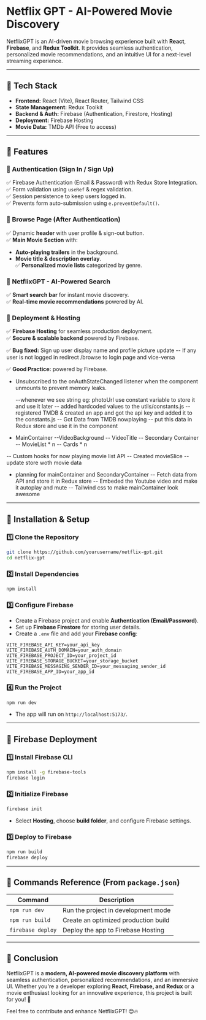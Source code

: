 
# Netflix GPT - AI-Powered Movie Discovery

NetflixGPT is an AI-driven movie browsing experience built with **React**, **Firebase**, and **Redux Toolkit**. It provides seamless authentication, personalized movie recommendations, and an intuitive UI for a next-level streaming experience.

---

## 🚀 Tech Stack
- **Frontend:** React (Vite), React Router, Tailwind CSS
- **State Management:** Redux Toolkit
- **Backend & Auth:** Firebase (Authentication, Firestore, Hosting)
- **Deployment:** Firebase Hosting
- **Movie Data:** TMDb API (Free to access)

---

## 📌 Features
### 🔹 Authentication (Sign In / Sign Up)
✅ Firebase Authentication (Email & Password) with Redux Store Integration.  
✅ Form validation using `useRef` & regex validation.  
✅ Session persistence to keep users logged in.  
✅ Prevents form auto-submission using `e.preventDefault()`.

### 🔹 Browse Page (After Authentication)
✅ Dynamic **header** with user profile & sign-out button.  
✅ **Main Movie Section** with:  
   - **Auto-playing trailers** in the background.  
   - **Movie title & description overlay**.  
✅ **Personalized movie lists** categorized by genre.

### 🔹 NetflixGPT - AI-Powered Search
✅ **Smart search bar** for instant movie discovery.  
✅ **Real-time movie recommendations** powered by AI.  

### 🔹 Deployment & Hosting
✅ **Firebase Hosting** for seamless production deployment.  
✅ **Secure & scalable backend** powered by Firebase.  

✅ **Bug fixed:** Sign up user display name and profile picture update
-- If any user is not logged in redirect /browse to login page and vice-versa

✅ **Good Practice:** powered by Firebase.  

- Unsubscribed to the onAuthStateChanged listener when the component unmounts to prevent memory leaks.

     --whenever we see string eg: photoUrl use constant variable to store it and use it later
     -- added hardcoded values to the utils/constants.js
     -- registered TMDB & created an app and got the api key and added it to the constants.js
     -- Got Data from TMDB nowplaying 
     -- put this data in Redux store and use it in the component

-  MainContainer
      --VideoBackground
      -- VideoTitle
   -- Secondary Container
      -- MovieList * n
      -- Cards * n

-- Custom hooks for now playing movie list API
-- Created movieSlice
-- update store woth movie data
- planning for mainContainer and SecondaryContainer
-- Fetch data from API and store it in Redux store
-- Embeded the Youtube video and make it autoplay and mute
-- Tailwind css to make mainContainer look awesome
---

## 📌 Installation & Setup
### 1️⃣ Clone the Repository
```sh
git clone https://github.com/yourusername/netflix-gpt.git
cd netflix-gpt
```

### 2️⃣ Install Dependencies
```sh
npm install
```

### 3️⃣ Configure Firebase
- Create a Firebase project and enable **Authentication (Email/Password)**.
- Set up **Firebase Firestore** for storing user details.
- Create a `.env` file and add your **Firebase config**:
```env
VITE_FIREBASE_API_KEY=your_api_key
VITE_FIREBASE_AUTH_DOMAIN=your_auth_domain
VITE_FIREBASE_PROJECT_ID=your_project_id
VITE_FIREBASE_STORAGE_BUCKET=your_storage_bucket
VITE_FIREBASE_MESSAGING_SENDER_ID=your_messaging_sender_id
VITE_FIREBASE_APP_ID=your_app_id
```

### 4️⃣ Run the Project
```sh
npm run dev
```
- The app will run on `http://localhost:5173/`.

---

## 📌 Firebase Deployment
### 1️⃣ Install Firebase CLI
```sh
npm install -g firebase-tools
firebase login
```

### 2️⃣ Initialize Firebase
```sh
firebase init
```
- Select **Hosting**, choose **build folder**, and configure Firebase settings.

### 3️⃣ Deploy to Firebase
```sh
npm run build
firebase deploy
```

---

## 📌 Commands Reference (From `package.json`)
| Command | Description |
|---------|------------|
| `npm run dev` | Run the project in development mode |
| `npm run build` | Create an optimized production build |
| `firebase deploy` | Deploy the app to Firebase Hosting |

---

## 🎯 Conclusion
NetflixGPT is a **modern, AI-powered movie discovery platform** with seamless authentication, personalized recommendations, and an immersive UI. Whether you're a developer exploring **React, Firebase, and Redux** or a movie enthusiast looking for an innovative experience, this project is built for you! 🚀  

Feel free to contribute and enhance NetflixGPT! 😊🔥